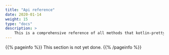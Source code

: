 ```yaml
---
title: "Api reference"
date: 2020-01-14
weight: 15
type: "docs"
description: >
    This is a comprehensive reference of all methods that kotlin-pretty-ansi provides.
---
```


{{% pageinfo %}}
This section is not yet done.
{{% /pageinfo %}}
